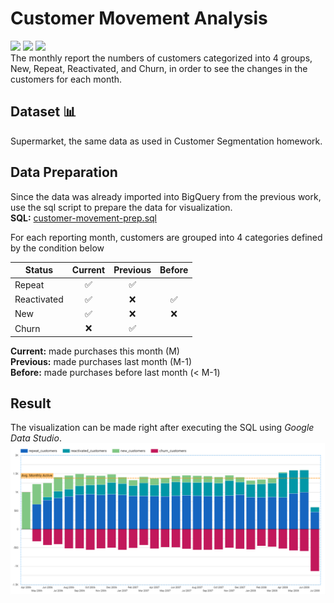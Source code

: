# Customer Movement Analysis
[![](https://img.shields.io/badge/-SQL-blue)](#) [![](https://img.shields.io/badge/-BigQuery-blue)](#) [![](https://img.shields.io/badge/-Google--Data--Studio-blue)](#)  
The monthly report the numbers of customers categorized into 4 groups, New, Repeat, Reactivated, and Churn, in order to see the changes in the customers for each month.

## Dataset 📊  
Supermarket, the same data as used in Customer Segmentation homework.

## Data Preparation
Since the data was already imported into BigQuery from the previous work, use the sql script to prepare the data for visualization.  
**SQL:** [customer-movement-prep.sql](./customer-movement-prep.sql)  

For each reporting month, customers are grouped into 4 categories defined by the condition below  

| Status | Current | Previous | Before |
| --- | :---: | :---: | :---: |
| Repeat | ✅ | ✅ | |
| Reactivated | ✅ | ❌ | ✅ |
| New | ✅ | ❌ | ❌ |
| Churn | ❌ | ✅ | |
  
**Current:** made purchases this month (M)  
**Previous:** made purchases last month (M-1)  
**Before:** made purchases before last month (< M-1)  


## Result
The visualization can be made right after executing the SQL using *Google Data Studio*.
![customer-movement](./customer-movement.png)
